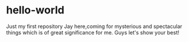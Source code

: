 # hello-world
Just my first repository
Jay here,coming for mysterious and spectacular things which is of great significance for me.
Guys let's show your best!
